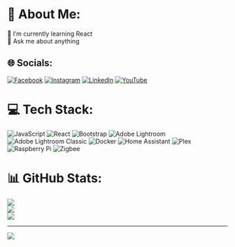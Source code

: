 # 💫 About Me:
🌱 I’m currently learning  React<br>💬 Ask me about  anything


## 🌐 Socials:
[![Facebook](https://img.shields.io/badge/Facebook-%231877F2.svg?logo=Facebook&logoColor=white)](https://facebook.com/goldinovas.marius) [![Instagram](https://img.shields.io/badge/Instagram-%23E4405F.svg?logo=Instagram&logoColor=white)](https://instagram.com/mariusgoldinovas) [![LinkedIn](https://img.shields.io/badge/LinkedIn-%230077B5.svg?logo=linkedin&logoColor=white)](https://linkedin.com/in/marius-goldinovas) [![YouTube](https://img.shields.io/badge/YouTube-%23FF0000.svg?logo=YouTube&logoColor=white)](https://youtube.com/@@mariusg.9832) 

# 💻 Tech Stack:
![JavaScript](https://img.shields.io/badge/javascript-%23323330.svg?style=for-the-badge&logo=javascript&logoColor=%23F7DF1E) ![React](https://img.shields.io/badge/react-%2320232a.svg?style=for-the-badge&logo=react&logoColor=%2361DAFB) ![Bootstrap](https://img.shields.io/badge/bootstrap-%238511FA.svg?style=for-the-badge&logo=bootstrap&logoColor=white) ![Adobe Lightroom](https://img.shields.io/badge/Adobe%20Lightroom-31A8FF.svg?style=for-the-badge&logo=Adobe%20Lightroom&logoColor=white) ![Adobe Lightroom Classic](https://img.shields.io/badge/Adobe%20Lightroom%20Classic-31A8FF.svg?style=for-the-badge&logo=Adobe%20Lightroom%20Classic&logoColor=white) ![Docker](https://img.shields.io/badge/docker-%230db7ed.svg?style=for-the-badge&logo=docker&logoColor=white) ![Home Assistant](https://img.shields.io/badge/home%20assistant-%2341BDF5.svg?style=for-the-badge&logo=home-assistant&logoColor=white) ![Plex](https://img.shields.io/badge/plex-%23E5A00D.svg?style=for-the-badge&logo=plex&logoColor=white) ![Raspberry Pi](https://img.shields.io/badge/-RaspberryPi-C51A4A?style=for-the-badge&logo=Raspberry-Pi) ![Zigbee](https://img.shields.io/badge/zigbee-%23EB0443.svg?style=for-the-badge&logo=zigbee&logoColor=white)
# 📊 GitHub Stats:
![](https://github-readme-stats.vercel.app/api?username=MariusGoldinovas&theme=dark&hide_border=false&include_all_commits=false&count_private=false)<br/>
![](https://github-readme-streak-stats.herokuapp.com/?user=MariusGoldinovas&theme=dark&hide_border=false)<br/>
![](https://github-readme-stats.vercel.app/api/top-langs/?username=MariusGoldinovas&theme=dark&hide_border=false&include_all_commits=false&count_private=false&layout=compact)

---
[![](https://visitcount.itsvg.in/api?id=MariusGoldinovas&icon=0&color=0)](https://visitcount.itsvg.in)

<!-- Proudly created with GPRM ( https://gprm.itsvg.in ) -->
